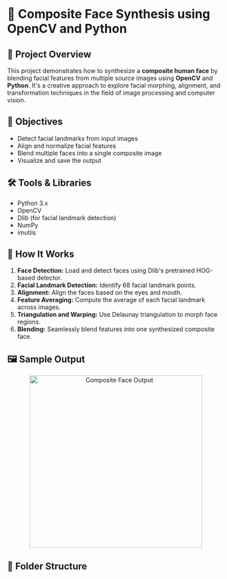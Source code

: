 # 👤 Composite Face Synthesis using OpenCV and Python

## 📌 Project Overview

This project demonstrates how to synthesize a **composite human face** by blending facial features from multiple source images using **OpenCV** and **Python**. It's a creative approach to explore facial morphing, alignment, and transformation techniques in the field of image processing and computer vision.

## 🎯 Objectives

- Detect facial landmarks from input images
- Align and normalize facial features
- Blend multiple faces into a single composite image
- Visualize and save the output

## 🛠️ Tools & Libraries

- Python 3.x
- OpenCV
- Dlib (for facial landmark detection)
- NumPy
- imutils

## 🧠 How It Works

1. **Face Detection:** Load and detect faces using Dlib's pretrained HOG-based detector.
2. **Facial Landmark Detection:** Identify 68 facial landmark points.
3. **Alignment:** Align the faces based on the eyes and mouth.
4. **Feature Averaging:** Compute the average of each facial landmark across images.
5. **Triangulation and Warping:** Use Delaunay triangulation to morph face regions.
6. **Blending:** Seamlessly blend features into one synthesized composite face.

## 🖼️ Sample Output

<p align="center">
  <img src="images/sample_output.jpg" width="400" alt="Composite Face Output">
</p>

## 📁 Folder Structure

